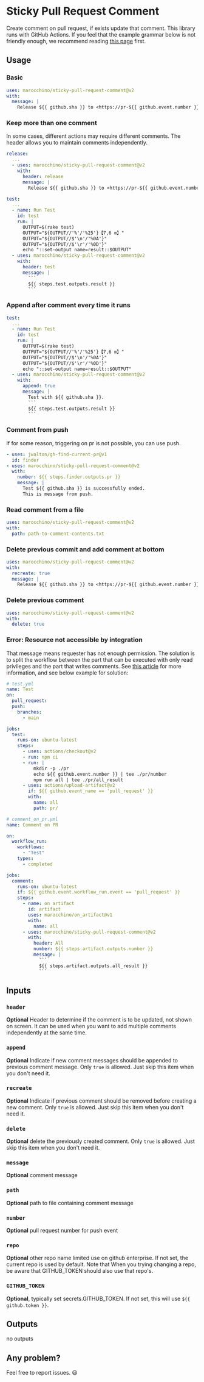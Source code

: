 # Sticky Pull Request Comment

Create comment on pull request, if exists update that comment.
This library runs with GitHub Actions. If you feel that the example grammar below is not friendly enough, we recommend reading [this page](https://docs.github.com/en/actions) first.

## Usage

### Basic

```yaml
uses: marocchino/sticky-pull-request-comment@v2
with:
  message: |
    Release ${{ github.sha }} to <https://pr-${{ github.event.number }}.example.com>
```

### Keep more than one comment

In some cases, different actions may require different comments. The header allows you to maintain comments independently.

```yaml
release:
  ...
  - uses: marocchino/sticky-pull-request-comment@v2
    with:
      header: release
      message: |
        Release ${{ github.sha }} to <https://pr-${{ github.event.number }}.example.com>

test:
  ...
  - name: Run Test
    id: test
    run: |
      OUTPUT=$(rake test)
      OUTPUT="${OUTPUT//'%'/'%25'}​【7,6 m】"
      OUTPUT="${OUTPUT//$'\n'/'%0A'}"
      OUTPUT="${OUTPUT//$'\r'/'%0D'}"
      echo "::set-output name=result::$OUTPUT"
  - uses: marocchino/sticky-pull-request-comment@v2
    with:
      header: test
      message: |
        ```
        ${{ steps.test.outputs.result }}
        ```
```

### Append after comment every time it runs

```yaml
test:
  ...
  - name: Run Test
    id: test
    run: |
      OUTPUT=$(rake test)
      OUTPUT="${OUTPUT//'%'/'%25'}​【7,6 m】"
      OUTPUT="${OUTPUT//$'\n'/'%0A'}"
      OUTPUT="${OUTPUT//$'\r'/'%0D'}"
      echo "::set-output name=result::$OUTPUT"
  - uses: marocchino/sticky-pull-request-comment@v2
    with:
      append: true
      message: |
        Test with ${{ github.sha }}.
        ```
        ${{ steps.test.outputs.result }}
        ```
```

### Comment from push

If for some reason, triggering on pr is not possible, you can use push.

```yaml
- uses: jwalton/gh-find-current-pr@v1
  id: finder
- uses: marocchino/sticky-pull-request-comment@v2
  with:
    number: ${{ steps.finder.outputs.pr }}
    message: |
      Test ${{ github.sha }} is successfully ended.
      This is message from push.
```

### Read comment from a file

```yaml
uses: marocchino/sticky-pull-request-comment@v2
with:
  path: path-to-comment-contents.txt
```

### Delete previous commit and add comment at bottom

```yaml
uses: marocchino/sticky-pull-request-comment@v2
with:
  recreate: true
  message: |
    Release ${{ github.sha }} to <https://pr-${{ github.event.number }}.example.com>
```

### Delete previous comment

```yaml
uses: marocchino/sticky-pull-request-comment@v2
with:
  delete: true
```

### Error: Resource not accessible by integration

That message means requester has not enough permission. The solution is to split
the workflow between the part that can be executed with only read privileges and
the part that writes comments. See [this
article](https://securitylab.github.com/research/github-actions-preventing-pwn-requests)
for more information, and see below example for solution:

```yaml
# test.yml
name: Test
on:
  pull_request:
  push:
    branches:
      - main

jobs:
  test:
    runs-on: ubuntu-latest
    steps:
      - uses: actions/checkout@v2
      - run: npm ci
      - run: |
          mkdir -p ./pr
          echo ${{ github.event.number }} | tee ./pr/number
          npm run all | tee ./pr/all_result
      - uses: actions/upload-artifact@v2
        if: ${{ github.event_name == 'pull_request' }}
        with:
          name: all
          path: pr/

# comment_on_pr.yml
name: Comment on PR

on:
  workflow_run:
    workflows:
      - "Test"
    types:
      - completed

jobs:
  comment:
    runs-on: ubuntu-latest
    if: ${{ github.event.workflow_run.event == 'pull_request' }}
    steps:
      - name: on artifact
        id: artifact
        uses: marocchino/on_artifact@v1
        with:
          name: all
      - uses: marocchino/sticky-pull-request-comment@v2
        with:
          header: All
          number: ${{ steps.artifact.outputs.number }}
          message: |
            ```
            ${{ steps.artifact.outputs.all_result }}
            ```
```

## Inputs

### `header`

**Optional** Header to determine if the comment is to be updated, not shown on screen. It can be used when you want to add multiple comments independently at the same time.

### `append`

**Optional** Indicate if new comment messages should be appended to previous comment message. Only `true` is allowed. Just skip this item when you don't need it.

### `recreate`

**Optional** Indicate if previous comment should be removed before creating a new comment. Only `true` is allowed. Just skip this item when you don't need it.

### `delete`

**Optional** delete the previously created comment. Only `true` is allowed. Just skip this item when you don't need it.

### `message`

**Optional** comment message

### `path`

**Optional** path to file containing comment message

### `number`

**Optional** pull request number for push event

### `repo`

**Optional** other repo name limited use on github enterprise. If not set, the current repo is used by default. Note that When you trying changing a repo, be aware that GITHUB_TOKEN should also use that repo's.

### `GITHUB_TOKEN`

**Optional**, typically set secrets.GITHUB_TOKEN. If not set, this will use `${{ github.token }}`.

## Outputs

no outputs

## Any problem?

Feel free to report issues. 😃
